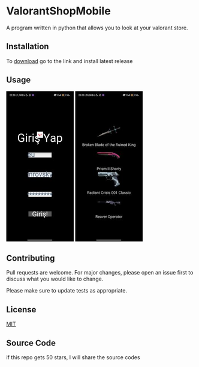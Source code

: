 # ValorantShopMobile

A program written in python that allows you to look at your valorant store.

## Installation

To [download](https://github.com/PythonGunlukleri/ValorantShopMobile/releases) go to the link and install latest release



## Usage

![](https://github.com/PythonGunlukleri/ValorantShopMobile/blob/main/Screenshot_2022-09-13-22-59-57-393_org.valorantshop.valorantshop.jpg?raw=true)
![](https://github.com/PythonGunlukleri/ValorantShopMobile/blob/main/Screenshot_2022-09-13-23-00-35-443_org.valorantshop.valorantshop.jpg?raw=true)

## Contributing
Pull requests are welcome. For major changes, please open an issue first to discuss what you would like to change.

Please make sure to update tests as appropriate.

## License
[MIT](https://choosealicense.com/licenses/mit/)

## Source Code

if this repo gets 50 stars, I will share the source codes
